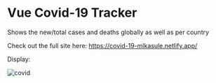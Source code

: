 # Vue Covid-19 Tracker

Shows the new/total cases and deaths globally as well as per country

Check out the full site here: https://covid-19-mlkasule.netlify.app/

Display:

![covid](https://user-images.githubusercontent.com/31680529/115913080-232cd380-a43e-11eb-94d2-4c7de38146ee.jpg)

